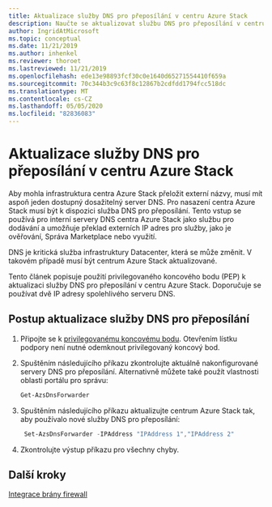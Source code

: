 ```yaml
---
title: Aktualizace služby DNS pro přeposílání v centru Azure Stack
description: Naučte se aktualizovat službu DNS pro přeposílání v centru Azure Stack.
author: IngridAtMicrosoft
ms.topic: conceptual
ms.date: 11/21/2019
ms.author: inhenkel
ms.reviewer: thoroet
ms.lastreviewed: 11/21/2019
ms.openlocfilehash: ede13e98893fcf30c0e1640d65271554410f659a
ms.sourcegitcommit: 70c344b3c9c63f8c12867b2cdfdd1794fcc518dc
ms.translationtype: MT
ms.contentlocale: cs-CZ
ms.lasthandoff: 05/05/2020
ms.locfileid: "82836083"
---
```

# <a name="update-the-dns-forwarder-in-azure-stack-hub"></a>Aktualizace služby DNS pro přeposílání v centru Azure Stack

Aby mohla infrastruktura centra Azure Stack přeložit externí názvy, musí mít aspoň jeden dostupný dosažitelný server DNS. Pro nasazení centra Azure Stack musí být k dispozici služba DNS pro přeposílání. Tento vstup se používá pro interní servery DNS centra Azure Stack jako službu pro dodávání a umožňuje překlad externích IP adres pro služby, jako je ověřování, Správa Marketplace nebo využití.

DNS je kritická služba infrastruktury Datacenter, která se může změnit. V takovém případě musí být centrum Azure Stack aktualizované.

Tento článek popisuje použití privilegovaného koncového bodu (PEP) k aktualizaci služby DNS pro přeposílání v centru Azure Stack. Doporučuje se používat dvě IP adresy spolehlivého serveru DNS.

## <a name="steps-to-update-the-dns-forwarder"></a>Postup aktualizace služby DNS pro přeposílání

1. Připojte se k [privilegovanému koncovému bodu](azure-stack-privileged-endpoint.md). Otevřením lístku podpory není nutné odemknout privilegovaný koncový bod.

2. Spuštěním následujícího příkazu zkontrolujte aktuálně nakonfigurované servery DNS pro přeposílání. Alternativně můžete také použít vlastnosti oblasti portálu pro správu:

   ```powershell
   Get-AzsDnsForwarder
   ```

3. Spuštěním následujícího příkazu aktualizujte centrum Azure Stack tak, aby používalo nové služby DNS pro přeposílání:

   ```powershell
    Set-AzsDnsForwarder -IPAddress "IPAddress 1","IPAddress 2"
   ```

4. Zkontrolujte výstup příkazu pro všechny chyby.

## <a name="next-steps"></a>Další kroky

[Integrace brány firewall](azure-stack-firewall.md)
